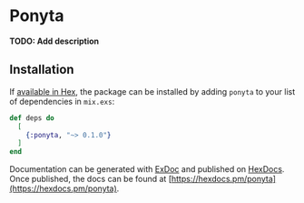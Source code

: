 # Ponyta

**TODO: Add description**

## Installation

If [available in Hex](https://hex.pm/docs/publish), the package can be installed
by adding `ponyta` to your list of dependencies in `mix.exs`:

```elixir
def deps do
  [
    {:ponyta, "~> 0.1.0"}
  ]
end
```

Documentation can be generated with [ExDoc](https://github.com/elixir-lang/ex_doc)
and published on [HexDocs](https://hexdocs.pm). Once published, the docs can
be found at [https://hexdocs.pm/ponyta](https://hexdocs.pm/ponyta).

